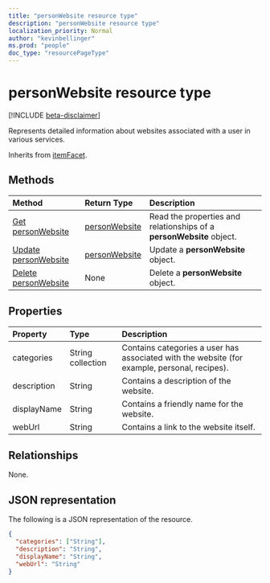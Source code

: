 ```yaml
---
title: "personWebsite resource type"
description: "personWebsite resource type"
localization_priority: Normal
author: "kevinbellinger"
ms.prod: "people"
doc_type: "resourcePageType"
---
```


# personWebsite resource type

[!INCLUDE [beta-disclaimer](../../includes/beta-disclaimer.md)]

Represents detailed information about websites associated with a user in various services.

Inherits from [itemFacet](itemfacet.md).

## Methods

| Method                                           | Return Type                       | Description                                                |
|:-------------------------------------------------|:----------------------------------|:-----------------------------------------------------------|
| [Get personWebsite](../api/personwebsite-get.md) | [personWebsite](personwebsite.md) | Read the properties and relationships of a **personWebsite** object. |
| [Update personWebsite](../api/personwebsite-update.md)         | [personWebsite](personwebsite.md) | Update a **personWebsite** object.                               |
| [Delete personWebsite](../api/personwebsite-delete.md)         | None                              | Delete a **personWebsite** object.                               |

## Properties

| Property     | Type              | Description                                                                         |
|:-------------|:------------------|:------------------------------------------------------------------------------------|
|categories    |String collection  | Contains categories a user has associated with the website (for example, personal, recipes).  |
|description   |String             | Contains a description of the website.                                              |
|displayName   |String             | Contains a friendly name for the website.                                           |
|webUrl        |String             | Contains a link to the website itself.                                              |

## Relationships

None.

## JSON representation

The following is a JSON representation of the resource. 

<!-- {
  "blockType": "resource",
  "optionalProperties": [

  ],
  "@odata.type": "microsoft.graph.personWebsite",
  "baseType": ""
}-->

```json
{
  "categories": ["String"],
  "description": "String",
  "displayName": "String",
  "webUrl": "String"
}
```

<!-- uuid: 16cd6b66-4b1a-43a1-adaf-3a886856ed98
2019-02-04 14:57:30 UTC -->
<!-- {
  "type": "#page.annotation",
  "description": "personWebsite resource",
  "keywords": "",
  "section": "documentation",
  "tocPath": ""
}-->

